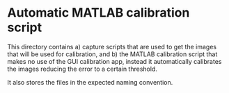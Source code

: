 # Automatic MATLAB calibration script

This directory contains a) capture scripts that are used to get the images that will be used for calibration, and
b) the MATLAB calibration script that makes no use of the GUI calibration app, instead it automatically calibrates
the images reducing the error to a certain threshold.

It also stores the files in the expected naming convention.
